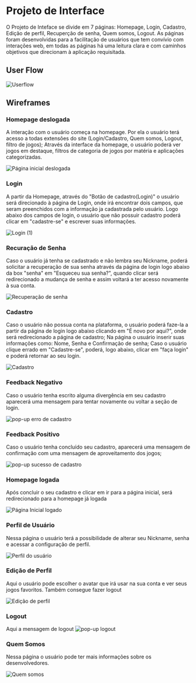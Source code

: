 
# Projeto de Interface

  O Projeto de Inteface se divide em 7 páginas: Homepage, Login, Cadastro, Edição de perfil, Recuperção de senha, Quem somos, Logout. As páginas foram desenvolvidas para a facilitação de usuários que tem convívio com interações web, em todas as páginas há uma leitura clara e com caminhos objetivos que direcionam à aplicação requisitada.

## User Flow

![Userflow](https://user-images.githubusercontent.com/111810318/198109478-c4e88839-bdc5-4be5-848f-a9e1c4a98e9c.png)









## Wireframes

### Homepage deslogada
A interação com o usuário começa na homepage. Por ela o usuário terá acesso a todas extensões do site (Login/Cadastro, Quem somos, Logout, filtro de jogos); Através da interface da homepage, o usuário poderá ver jogos em destaque, filtros de categoria de jogos por matéria e aplicações categorizadas.  

  
![Página inicial deslogada](https://user-images.githubusercontent.com/111810318/198112631-7b47c62e-c8ea-4db1-88da-114205bbf2bb.png)


### Login
A partir da Homepage, através do "Botão de cadastro(Login)" o usuário será direcionado à página de Login, onde irá encontrar dois campos, que seram preenchidos com a informação ja cadastrada pelo usuário. Logo abaixo dos campos de login, o usuário que não possuir cadastro poderá clicar em "cadastre-se" e escrever suas informações.


![Login (1)](https://user-images.githubusercontent.com/111810318/198110154-5eebc2ed-d1c8-44f7-8c59-c5d97b2793f2.png)



### Recuração de Senha
Caso o usuário já tenha se cadastrado e não lembra seu Nickname, poderá solicitar a recuperação de sua senha através da página de login logo abaixo da box "senha" em "Esqueceu sua senha?", quando clicar será redirecionado a mudança de senha e assim voltará a ter acesso novamente à sua conta.

![Recuperação de senha](https://user-images.githubusercontent.com/111810318/198110367-2d32094e-6830-4a38-95b3-8589e377ba0e.png)



### Cadastro
Caso o usuário não possua conta na plataforma, o usuário poderá faze-la a partir da página de login logo abaixo clicando em "É novo por aqui?", onde será redirecionado a página de cadastro; Na página o usuário inserir suas informações como: Nome, Senha e Confirmação de senha; Caso o usuário clique errado em "Cadastre-se", poderá, logo abaixo, clicar em "faça login" e poderá retornar ao seu login. 


![Cadastro](https://user-images.githubusercontent.com/111810318/198110694-418f3eeb-2248-4b54-a5d5-19fdd813ed2f.png)



### Feedback Negativo 
Caso o usuário tenha escrito alguma divergência em seu cadastro aparecerá uma mensagem para tentar novamente ou voltar a seção de login.


![pop-up erro de cadastro](https://user-images.githubusercontent.com/111810318/198111286-8f7e9ce3-6ead-48dc-a1f5-49f0124e64c1.png)


### Feedback Positivo
Caso o usuário tenha concluído seu cadastro, aparecerá uma mensagem de confirmação com uma mensagem de aproveitamento dos jogos;


![pop-up sucesso de cadastro](https://user-images.githubusercontent.com/111810318/198111299-704cc626-2ca1-441a-8723-1e105d4cc7d5.png)


### Homepage logada
Após concluir o seu cadastro e clicar em ir para a página inicial, será redirecionado para a homepage já logada


![Página Inicial  logado](https://user-images.githubusercontent.com/111810318/198112310-d0c7798a-d0d4-4c3e-a863-2c611dd90ea1.png)


### Perfil de Usuário
Nessa página o usuário terá a possibilidade de alterar seu Nickname, senha e acessar a configuração de perfil.


![Perfil do usuário](https://user-images.githubusercontent.com/111810318/198113303-718d3dd1-399f-480e-8483-84b0b478be31.png)


### Edição de Perfil
Aqui o usuário pode escolher o avatar que irá usar na sua conta e ver seus jogos favoritos. Também consegue fazer logout

![Edição de perfil](https://user-images.githubusercontent.com/97120244/198106074-2b1e1864-ea42-4ae3-ada9-abfedb6be358.png)

### Logout
Aqui a mensagem de logout
![pop-up logout](https://user-images.githubusercontent.com/97120244/198108175-3caa4b8f-31fc-40c0-8578-00d8b2ff951f.png) 



### Quem Somos
Nessa página o usuário pode ter mais informações sobre os desenvolvedores.

![Quem somos](https://user-images.githubusercontent.com/97120244/198108875-dab40cfa-30f7-45b1-9c75-b2a51e0cd271.png)


